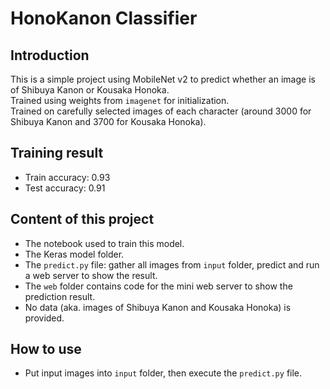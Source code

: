# HonoKanon Classifier

## Introduction
This is a simple project using MobileNet v2 to predict whether an image is of Shibuya Kanon or Kousaka Honoka.  
Trained using weights from `imagenet` for initialization.  
Trained on carefully selected images of each character (around 3000 for Shibuya Kanon and 3700 for Kousaka Honoka).

## Training result
- Train accuracy: 0.93
- Test accuracy: 0.91

## Content of this project 
- The notebook used to train this model.
- The Keras model folder.
- The `predict.py` file: gather all images from `input` folder, predict and run a web server to show the result.
- The `web` folder contains code for the mini web server to show the prediction result.
- No data (aka. images of Shibuya Kanon and Kousaka Honoka) is provided.

## How to use
- Put input images into `input` folder, then execute the `predict.py` file.
